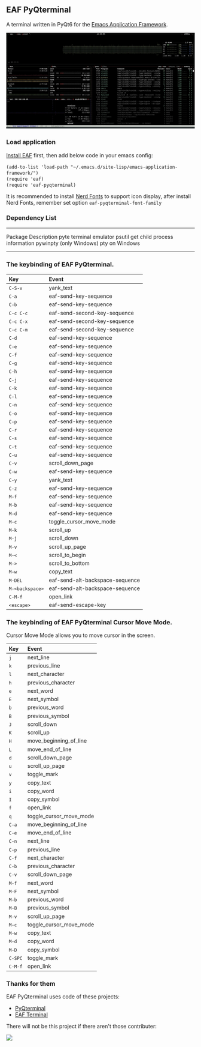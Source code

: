 ## EAF PyQterminal

A terminal written in PyQt6 for the [Emacs Application Framework](https://github.com/emacs-eaf/emacs-application-framework).

![The screenshot of btop](./img/btop.webp "The screenshot of btop")

### Load application

[Install EAF](https://github.com/emacs-eaf/emacs-application-framework#install)
first, then add below code in your emacs config:

``` elisp
(add-to-list 'load-path "~/.emacs.d/site-lisp/emacs-application-framework/")
(require 'eaf)
(require 'eaf-pyqterminal)
```

It is recommended to install [Nerd Fonts](https://www.nerdfonts.com) to
support icon display, after install Nerd Fonts, remember set option
`eaf-pyqterminal-font-family`

### Dependency List

  ------------------------- -------------------------------
  Package                   Description
  pyte                      terminal emulator
  psutil                    get child process information
  pywinpty (only Windows)   pty on Windows
  ------------------------- -------------------------------

### The keybinding of EAF PyQterminal.

| Key   | Event   |
| :---- | :------ |
| `C-S-v` | yank_text |
| `C-a` | eaf-send-key-sequence |
| `C-b` | eaf-send-key-sequence |
| `C-c C-c` | eaf-send-second-key-sequence |
| `C-c C-x` | eaf-send-second-key-sequence |
| `C-c C-m` | eaf-send-second-key-sequence |
| `C-d` | eaf-send-key-sequence |
| `C-e` | eaf-send-key-sequence |
| `C-f` | eaf-send-key-sequence |
| `C-g` | eaf-send-key-sequence |
| `C-h` | eaf-send-key-sequence |
| `C-j` | eaf-send-key-sequence |
| `C-k` | eaf-send-key-sequence |
| `C-l` | eaf-send-key-sequence |
| `C-n` | eaf-send-key-sequence |
| `C-o` | eaf-send-key-sequence |
| `C-p` | eaf-send-key-sequence |
| `C-r` | eaf-send-key-sequence |
| `C-s` | eaf-send-key-sequence |
| `C-t` | eaf-send-key-sequence |
| `C-u` | eaf-send-key-sequence |
| `C-v` | scroll_down_page |
| `C-w` | eaf-send-key-sequence |
| `C-y` | yank_text |
| `C-z` | eaf-send-key-sequence |
| `M-f` | eaf-send-key-sequence |
| `M-b` | eaf-send-key-sequence |
| `M-d` | eaf-send-key-sequence |
| `M-c` | toggle_cursor_move_mode |
| `M-k` | scroll_up |
| `M-j` | scroll_down |
| `M-v` | scroll_up_page |
| `M-<` | scroll_to_begin |
| `M->` | scroll_to_bottom |
| `M-w` | copy_text |
| `M-DEL` | eaf-send-alt-backspace-sequence |
| `M-<backspace>` | eaf-send-alt-backspace-sequence |
| `C-M-f` | open_link |
| `<escape>` | eaf-send-escape-key |

### The keybinding of EAF PyQterminal Cursor Move Mode.

Cursor Move Mode allows you to move cursor in the screen.

| Key   | Event   |
| :---- | :------ |
| `j` | next_line |
| `k` | previous_line |
| `l` | next_character |
| `h` | previous_character |
| `e` | next_word |
| `E` | next_symbol |
| `b` | previous_word |
| `B` | previous_symbol |
| `J` | scroll_down |
| `K` | scroll_up |
| `H` | move_beginning_of_line |
| `L` | move_end_of_line |
| `d` | scroll_down_page |
| `u` | scroll_up_page |
| `v` | toggle_mark |
| `y` | copy_text |
| `i` | copy_word |
| `I` | copy_symbol |
| `f` | open_link |
| `q` | toggle_cursor_move_mode |
| `C-a` | move_beginning_of_line |
| `C-e` | move_end_of_line |
| `C-n` | next_line |
| `C-p` | previous_line |
| `C-f` | next_character |
| `C-b` | previous_character |
| `C-v` | scroll_down_page |
| `M-f` | next_word |
| `M-F` | next_symbol |
| `M-b` | previous_word |
| `M-B` | previous_symbol |
| `M-v` | scroll_up_page |
| `M-c` | toggle_cursor_move_mode |
| `M-w` | copy_text |
| `M-d` | copy_word |
| `M-D` | copy_symbol |
| `C-SPC` | toggle_mark |
| `C-M-f` | open_link |

### Thanks for them

EAF PyQterminal uses code of these projects:

-   [PyQterminal](https://github.com/korimas/PyQTerminal)
-   [EAF Terminal](https://github.com/emacs-eaf/eaf-terminal)

There will not be this project if there aren\'t those contributer:

<a href="https://github.com/mumu-lhl/eaf-pyqterminal/graphs/contributors"><img src="https://contrib.rocks/image?repo=mumu-lhl/eaf-pyqterminal" /></a>
